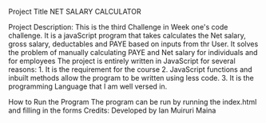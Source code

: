 Project Title
NET SALARY CALCULATOR

Project Description:
This is the third Challenge in Week one's code challenge.
It is a javaScript program that takes calculates the Net salary, gross salary, deductables and PAYE based on inputs from thr User.
It solves the problem of manually calculating PAYE and Net salary for individuals and for employees
The project is entirely written in JavaScript for several reasons:
    1. It is the requirement for the course
    2. JavaScript functions and inbuilt methods allow the program to be written using less code.
    3. It is the programming Language that I am well versed in.

How to Run the Program
The program can be run by running the index.html and filling in the forms
Credits:
Developed by Ian Muiruri Maina